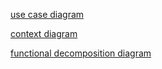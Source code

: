 [use case diagram](UseCaseDiagram.md)

[context diagram](ContextDiagram.md)

[functional decomposition diagram](FunctionalDecompositionDiagram.md)
